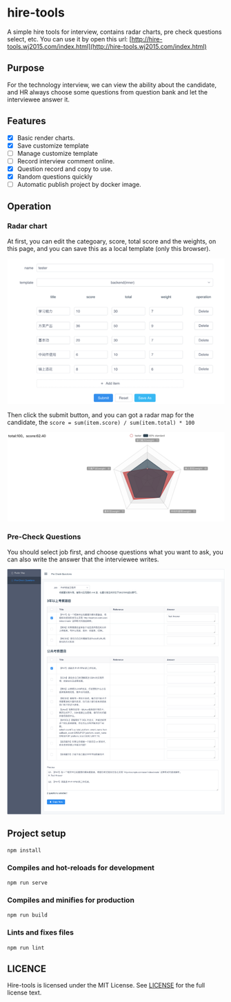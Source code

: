 # hire-tools
A simple hire tools for interview, contains radar charts, pre check questions select, etc.
You can use it by open this url: [http://hire-tools.wj2015.com/index.html](http://hire-tools.wj2015.com/index.html)

## Purpose
For the technology interview, we can view the ability about the candidate, and HR always choose some questions from question bank and let the interviewee answer it.

## Features

- [x] Basic render charts.
- [x] Save customize template
- [ ] Manage customize template
- [ ] Record interview comment online.
- [x] Question record and copy to use.
- [x] Random questions quickly
- [ ] Automatic publish project by docker image.

## Operation

### Radar chart
At first, you can edit the categoary, score, total score and the weights, on this page, and you can save this as a local template (only this browser).

![image-20200624114042249](image-20200624114042249.png)

Then click the submit button, and you can got a radar map for the candidate, the `score = sum(item.score) / sum(item.total) * 100`

![image-20200624114142791](image-20200624114142791.png)

### Pre-Check Questions
You should select job first, and choose questions what you want to ask, you can also write the answer that the interviewee writes.

![image-20200804170412643](image-20200804170412643.png)

## Project setup
```
npm install
```

### Compiles and hot-reloads for development
```
npm run serve
```

### Compiles and minifies for production
```
npm run build
```

### Lints and fixes files
```
npm run lint
```

## LICENCE

Hire-tools is licensed under the MIT License. See [LICENSE](https://github.com/GitbookIO/gitbook/blob/master/LICENSE) for the full license text.

